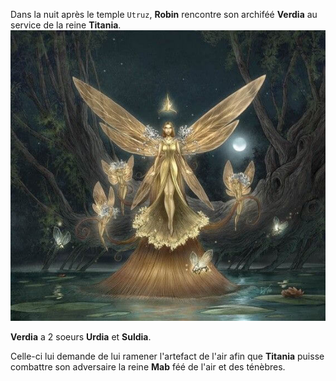 Dans la nuit après le temple `Utruz`, **Robin** rencontre son archiféé **Verdia** au service de la reine **Titania**.
![Titania](../assets/images/persos/titania.jpg)

**Verdia** a 2 soeurs **Urdia** et **Suldia**.

Celle-ci lui demande de lui ramener l'artefact de l'air afin que **Titania** puisse combattre son adversaire la reine **Mab** féé de l'air et des ténèbres.
